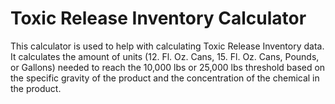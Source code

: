 # Toxic Release Inventory Calculator
This calculator is used to help with calculating Toxic Release Inventory data. It calculates the amount of units (12. Fl. Oz. Cans, 15. Fl. Oz. Cans, Pounds, or Gallons) needed to reach the 10,000 lbs or 25,000 lbs threshold based on the specific gravity of the product and the concentration of the chemical in the product.
